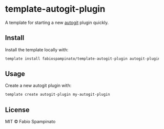 # template-autogit-plugin

A template for starting a new [autogit](https://github.com/fabiospampinato/autogit) plugin quickly.

## Install

Install the template locally with:

```sh
template install fabiospampinato/template-autogit-plugin autogit-plugin
```

## Usage

Create a new autogit plugin with:

```sh
template create autogit-plugin my-autogit-plugin
```

## License

MIT © Fabio Spampinato
